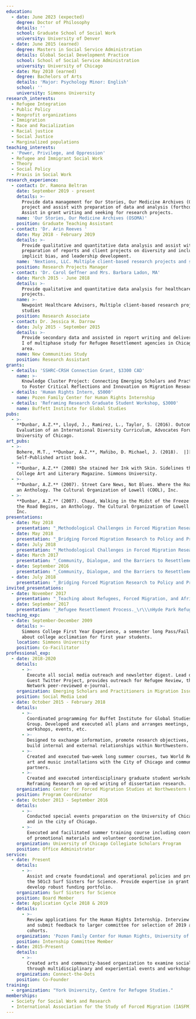 ```yaml
---
education:
  - date: June 2023 (expected)
    degree: Doctor of Philosophy
    details: ''
    school: Graduate School of Social Work
    university: University of Denver
  - date: June 2015 (earned)
    degree: Masters in Social Service Administration
    details: Global Social Development Practice
    school: School of Social Service Administration
    university: University of Chicago
  - date: May 2010 (earned)
    degree: Bachelors of Arts
    details: 'Major: Psychology Minor: English'
    school: ''
    university: Simmons University
research_interests:
  - Refugee Integration
  - Public Policy
  - Nonprofit organizations
  - Immigration
  - Race and Racialization
  - Racial justice
  - Social Justice
  - Marginalized populations
teaching_interests:
  - 'Power, Privilege, and Oppression'
  - Refugee and Immigrant Social Work
  - Theory
  - Social Policy
  - Praxis in Social Work
research_experience:
  - contact: Dr. Ramona Beltran
    date: September 2019 - present
    details: >-
      Provide data management for Our Stories, Our Medicine Archives (OSOMA)
      project and assist with preparation of data and analysis (forthcoming).
      Assist in grant writing and seeking for research projects.
    name: 'Our Stories, Our Medicine Archives (OSOMA)'
    position: Graduate Teaching Assistant
  - contact: 'Dr. Arin Reeves '
    date: May 2018 - February 2019
    details: >-
      Provide qualitative and quantitative data analysis and assist with
      preparation of reports and client projects on diversity and inclusion,
      implicit bias, and leadership development.
    name: 'Nextions, LLC. Multiple client-based research projects and studies'
    position: Research Projects Manager
  - contact: 'Dr. Carol Geffner and Mrs. Barbara Ladon, MA'
    date: March 2015 - June 2018
    details: >-
      Provide qualitative and quantitative data analysis for healthcare related
      projects.
    name: >-
      Newpoint Healthcare Advisors, Multiple client-based research projects and
      studies
    position: Research Associate
  - contact: Dr. Jessica H. Darrow
    date: July 2015 - September 2015
    details: >-
      Provide secondary data and assisted in report writing and deliver of Phase
      I of multiphase study for Refugee Resettlement agencies in Chicagoland
      area.
    name: New Communities Study
    position: Research Assistant
grants:
  - details: 'SSHRC-CRSH Connection Grant, $3300 CAD'
    name: >-
      Knowledge Cluster Project: Connecting Emerging Scholars and Practitioners
      to Foster Critical Reflections and Innovation on Migration Research
  - details: 'Human Rights Intern, $5000'
    name: Pozen Family Center for Human Rights Internship
  - details: 'Reframing Research Graduate Student Workshop, $3000'
    name: Buffett Institute for Global Studies
pubs:
  - >-
    **Dunbar, A.Z.**, Lloyd, J., Ramirez, L., Taylor, S. (2016). Outcome
    Evaluation of an International Diversity Curriculum, Advocates Forum,
    University of Chicago.
art_pubs:
  - >-
    Bohere, M.T., **Dunbar, A.Z.**, Mañibo, D. Michael, J. (2018).  |][\\.
    Self-Published artist book.
  - >-
    **Dunbar, A.Z.** (2008) She stained her Ink with Skin. Sidelines the Simmons
    College Art and Literary Magazine. Simmons University.
  - >-
    **Dunbar, A.Z.** (2007). Street Care News, Not Blues. Where the Road Begins,
    an Anthology. The Cultural Organization of Lowell (COOL), Inc.
  - >-
    **Dunbar, A.Z.** (2007). Chaud, Walking in the Midst of the Freeze. Where
    the Road Begins, an Anthology. The Cultural Organization of Lowell (COOL),
    Inc.
presentations:
  - date: May 2018
    presentation: "_Methodological Challenges in Forced Migration Research_\r\\\nCanadian Association for Refugee and Forced Migration Studies (CARFMS) 2018 Ottawa, Canada. _Panel Discussant._"
  - date: May 2018
    presentation: "_Bridging Forced Migration Research to Policy and Practice_\r\\\nCanadian Association for Refugee and Forced Migration Studies (CARFMS) 2018 Ottawa, Canada. _Panel Discussant._"
  - date: July 2018
    presentation: "_Methodological Challenges in Forced Migration Research_\r\\\nInternational Association for the Study of Forced Migration (IASFM) Annual Conference 2018:  Whither Refugees? Restrictionism, Crises and Precarity Writ Large. _Invited Panel Discussant._"
  - date: March 2017
    presentation: "_Community, Dialogue, and the Barriers to Resettlement: A look at Chicago_ \r\\\nWorking paper. Center for Forced Migration Studies Northwestern University Working Group. _Working paper Presenter._"
  - date: September 2016
    presentation: "_Community, Dialogue, and the Barriers to Resettlement: A look at Chicago_\r\\\n11th Annual Center for Refugee Studies, York University Student Caucus \rConference: The Production of Forced Migration. _Working Paper Presenter._"
  - date: July 2018
    presentation: "_Bridging Forced Migration Research to Policy and Practice._\r\\\nInternational Association for the Study of Forced Migration (IASFM) Annual \rConference 2018:  Whither Refugees? Restrictionism, Crises and Precarity Writ Large. _Invited Panel Discussant._"
invited_presentations:
  - date: November 2017
    presentation: "_Teaching about Refugees, Forced Migration, and African Integration._ \r\\\nAfrican Studies Association (ASA). _Conference Presenter._"
  - date: September 2017
    presentation: "_Refugee Resettlement Process._\r\\\nHyde Park Refugee Project, Coming to America. _Conference Presenter._"
teaching_exp:
  - date: September-December 2009
    details: >-
      Simmons College First Year Experience, a semester long Pass/Fail course
      about college acclimation for first year students.
    location: Simmons University
    position: Co-Facilitator
professional_exp:
  - date: 2018-2020
    details:
      - >-
        Execute all social media outreach and newsletter digest. Lead on ESPMI
        Guest Twitter Project, provides outreach for Refugee Review, the ESPMI
        Network peer-reviewed e-journal.
    organization: Emerging Scholars and Practitioners in Migration Issues (ESPMI) Network
    position: Social Media Lead
  - date: October 2015 - February 2018
    details:
      - >-
        Coordinated programming for Buffet Institute for Global Studies funded
        Group. Developed and executed all plans and arranges meetings,
        workshops, events, etc.
      - >-
        Designed to exchange information, promote research objectives, and to
        build internal and external relationships within Northwestern.
      - >-
        Created and executed two-week long summer courses, two World Refugee Day
        art and music installations with the City of Chicago and community
        partners. 
      - >-
        Created and executed interdisciplinary graduate student workshop
        Reframing Research on op-ed writing of dissertation research.
    organization: Center for Forced Migration Studies at Northwestern University
    position: Program Coordinator
  - date: October 2013 - September 2016
    details:
      - >-
        Conducted special events preparation on the University of Chicago campus
        and in the city of Chicago.
      - >-
        Executed and facilitated summer training course including coordination
        of promotional materials and volunteer coordination.
    organization: University of Chicago Collegiate Scholars Program
    position: Office Administrator
service:
  - date: Present
    details: 
      - >-
        Assist and create foundational and operational policies and procedures for
        the 501c3 Surf Sisters for Science. Provide expertise in grant seeking to
        develop robust funding portfolio.
    organization: Surf Sisters for Science
    position: Board Member
  - date: Application Cycle 2018 & 2019
    details: 
      - >-
        Review applications for the Human Rights Internship. Interview applicants
        and submit feedback to larger committee for selection of 2019 and 2020
        cohorts. 
    organization: 'Pozen Family Center for Human Rights, University of Chicago'
    position: Internship Committee Member
  - date: 2015-Present
    details: 
      - >-
        Created arts and community-based organization to examine social construct
        through multidisciplinary and experiential events and workshops.
    organization: Connect-the-Dots
    position: Co-Founder
training: 
  - organization: "York University, Centre for Refugee Studies."
memberships:
  - Society for Social Work and Research
  - International Association for the Study of Forced Migration (IASFM)
---
```


